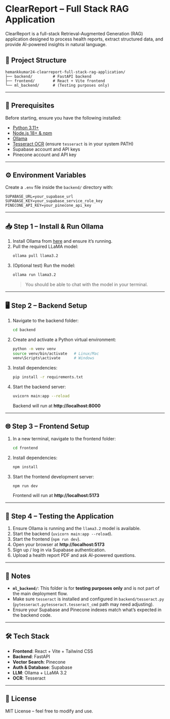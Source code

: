 # ClearReport – Full Stack RAG Application

ClearReport is a full-stack Retrieval-Augmented Generation (RAG) application designed to process health reports, extract structured data, and provide AI-powered insights in natural language.

## 📂 Project Structure
```
hemankkumar24-clearreport-full-stack-rag-application/
├── backend/         # FastAPI backend
├── frontend/        # React + Vite frontend
└── ml_backend/      # (Testing purposes only)
```

---

## 🚀 Prerequisites

Before starting, ensure you have the following installed:

- [Python 3.11+](https://www.python.org/downloads/)
- [Node.js 18+ & npm](https://nodejs.org/en/download)
- [Ollama](https://ollama.ai/download)
- [Tesseract OCR](https://tesseract-ocr.github.io/tessdoc/Installation.html) (ensure `tesseract` is in your system PATH)
- Supabase account and API keys
- Pinecone account and API key

---

## ⚙️ Environment Variables

Create a `.env` file inside the `backend/` directory with:

```env
SUPABASE_URL=your_supabase_url
SUPABASE_KEY=your_supabase_service_role_key
PINECONE_API_KEY=your_pinecone_api_key
```

---

## 📥 Step 1 – Install & Run Ollama

1. Install Ollama from [here](https://ollama.ai/download) and ensure it’s running.
2. Pull the required LLaMA model:
   ```bash
   ollama pull llama3.2
   ```
3. (Optional test) Run the model:
   ```bash
   ollama run llama3.2
   ```
   > You should be able to chat with the model in your terminal.

---

## 🖥️ Step 2 – Backend Setup

1. Navigate to the backend folder:
   ```bash
   cd backend
   ```
2. Create and activate a Python virtual environment:
   ```bash
   python -m venv venv
   source venv/bin/activate   # Linux/Mac
   venv\Scripts\activate      # Windows
   ```
3. Install dependencies:
   ```bash
   pip install -r requirements.txt
   ```
4. Start the backend server:
   ```bash
   uvicorn main:app --reload
   ```
   Backend will run at **http://localhost:8000**

---

## 🌐 Step 3 – Frontend Setup

1. In a new terminal, navigate to the frontend folder:
   ```bash
   cd frontend
   ```
2. Install dependencies:
   ```bash
   npm install
   ```
3. Start the frontend development server:
   ```bash
   npm run dev
   ```
   Frontend will run at **http://localhost:5173**

---

## 🧪 Step 4 – Testing the Application

1. Ensure Ollama is running and the `llama3.2` model is available.
2. Start the backend (`uvicorn main:app --reload`).
3. Start the frontend (`npm run dev`).
4. Open your browser at **http://localhost:5173**
5. Sign up / log in via Supabase authentication.
6. Upload a health report PDF and ask AI-powered questions.

---

## 📌 Notes

- **`ml_backend/`**: This folder is for **testing purposes only** and is not part of the main deployment flow.
- Make sure `tesseract` is installed and configured in `backend/tesseract.py` (`pytesseract.pytesseract.tesseract_cmd` path may need adjusting).
- Ensure your Supabase and Pinecone indexes match what’s expected in the backend code.

---

## 🛠️ Tech Stack

- **Frontend**: React + Vite + Tailwind CSS
- **Backend**: FastAPI
- **Vector Search**: Pinecone
- **Auth & Database**: Supabase
- **LLM**: Ollama + LLaMA 3.2
- **OCR**: Tesseract

---

## 📄 License

MIT License – feel free to modify and use.
